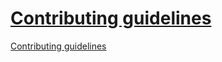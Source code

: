 # [Contributing guidelines](https://docs.firefly-iii.org/other-pages/contributing)

[Contributing guidelines](https://docs.firefly-iii.org/explanation/support/#contributing-text-and-documentation)
